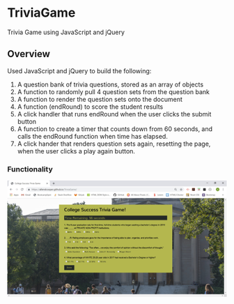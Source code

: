 # TriviaGame
Trivia Game using JavaScript and jQuery
## Overview
Used JavaScript and jQuery to build the following:
1) A question bank of trivia questions, stored as an array of objects
2) A function to randomly pull 4 question sets from the question bank
3) A function to render the question sets onto the document
4) A function (endRound) to score the student results
5) A click handler that runs endRound when the user clicks the submit button
6) A function to create a timer that counts down from 60 seconds, and calls the endRound function when time has elapsed.
7) A click hander that renders question sets again, resetting the page, when the user clicks a play again button.

### Functionality
![Screenshot of Game](assets/images/screenshot.jpg)